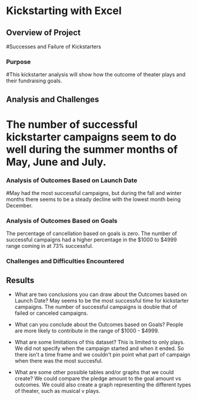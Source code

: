 # Kickstarting with Excel

## Overview of Project
#Successes and Failure of Kickstarters

### Purpose
#This kickstarter analysis will show how the outcome of theater plays and their fundraising goals. 

## Analysis and Challenges
# The number of successful kickstarter campaigns seem to do well during the summer months of May, June and July. 

### Analysis of Outcomes Based on Launch Date
#May had the most successful campaigns, but during the fall and winter months there seems to be a steady decline with the lowest month being December. 

### Analysis of Outcomes Based on Goals
The percentage of cancellation based on goals is zero. The number of successful campaigns had a higher percentage in the $1000 to $4999 range coming 
in at 73% successful. 

### Challenges and Difficulties Encountered

## Results

- What are two conclusions you can draw about the Outcomes based on Launch Date?
May seems to be the most successful time for kickstarter campaigns. The number of successful campaigns is double that of failed or canceled campaigns.

- What can you conclude about the Outcomes based on Goals?
People are more likely to contribute in the range of $1000 - $4999.

- What are some limitations of this dataset?
This is limited to only plays.  
We did not specify when the campaign started and when it ended. So there isn't a time frame and we couldn't pin point what part of
campaign when there was the most succesful.

- What are some other possible tables and/or graphs that we could create?
We could compare the pledge amount to the goal amount vs outcomes.
We could also create a graph representing the different types of theater, such as musical v plays. 

